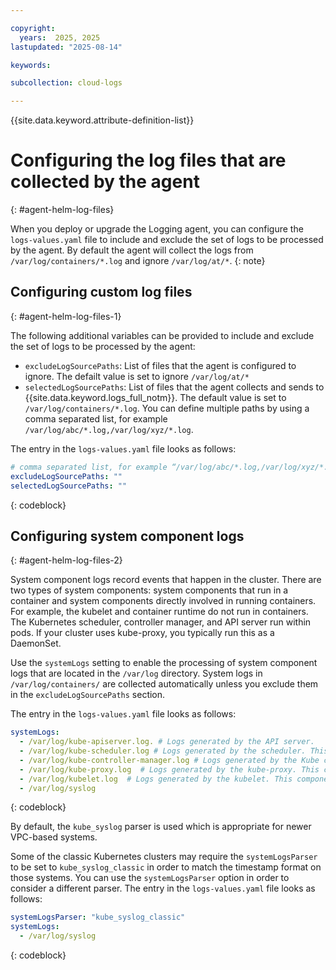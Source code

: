 ```yaml
---

copyright:
  years:  2025, 2025
lastupdated: "2025-08-14"

keywords:

subcollection: cloud-logs

---
```


{{site.data.keyword.attribute-definition-list}}


# Configuring the log files that are collected by the agent
{: #agent-helm-log-files}

When you deploy or upgrade the Logging agent, you can configure the `logs-values.yaml` file to include and exclude the set of logs to be processed by the agent. By default the agent will collect the logs from `/var/log/containers/*.log` and ignore `/var/log/at/*`.
{: note}


## Configuring custom log files
{: #agent-helm-log-files-1}

The following additional variables can be provided to include and exclude the set of logs to be processed by the agent:
- `excludeLogSourcePaths`: List of files that the agent is configured to ignore. The defailt value is set to ignore `/var/log/at/*`
- `selectedLogSourcePaths`: List of files that the agent collects and sends to {{site.data.keyword.logs_full_notm}}. The default value is set to `/var/log/containers/*.log`. You can define multiple paths by using a comma separated list, for example `/var/log/abc/*.log,/var/log/xyz/*.log`.

The entry in the `logs-values.yaml` file looks as follows:

```yaml
# comma separated list, for example “/var/log/abc/*.log,/var/log/xyz/*.log”
excludeLogSourcePaths: ""
selectedLogSourcePaths: ""
```
{: codeblock}


## Configuring system component logs
{: #agent-helm-log-files-2}


System component logs record events that happen in the cluster. There are two types of system components: system components that run in a container and system components directly involved in running containers. For example, the kubelet and container runtime do not run in containers. The Kubernetes scheduler, controller manager, and API server run within pods. If your cluster uses kube-proxy, you typically run this as a DaemonSet.

Use the `systemLogs` setting to enable the processing of system component logs that are located in the `/var/log` directory. System logs in `/var/log/containers/` are collected automatically unless you exclude them in the `excludeLogSourcePaths` section.

The entry in the `logs-values.yaml` file looks as follows:

```yaml
systemLogs:
  - /var/log/kube-apiserver.log. # Logs generated by the API server.
  - /var/log/kube-scheduler.log # Logs generated by the scheduler. This component is responsible for making scheduling decisions.
  - /var/log/kube-controller-manager.log # Logs generated by the Kube controller manager that runs most Kubernetes built-in controllers.
  - /var/log/kube-proxy.log  # Logs generated by the kube-proxy. This component is responsible for directing traffic to Service endpoints.
  - /var/log/kubelet.log  # Logs generated by the kubelet. This component is responsible for running containers on the node.
  - /var/log/syslog
```
{: codeblock}


By default, the `kube_syslog` parser is used which is appropriate for newer VPC-based systems.

Some of the classic Kubernetes clusters may require the `systemLogsParser` to be set to `kube_syslog_classic` in order to match the timestamp format on those systems. You can use the `systemLogsParser` option in order to consider a different parser.  The entry in the `logs-values.yaml` file looks as follows:

```yaml
systemLogsParser: "kube_syslog_classic"
systemLogs:
  - /var/log/syslog
```
{: codeblock}
